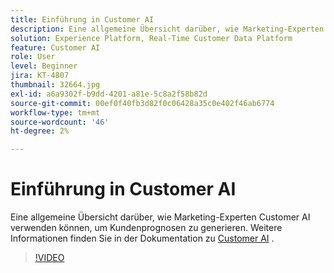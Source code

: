 ```yaml
---
title: Einführung in Customer AI
description: Eine allgemeine Übersicht darüber, wie Marketing-Experten Customer AI verwenden können, um Kundenprognosen zu generieren.
solution: Experience Platform, Real-Time Customer Data Platform
feature: Customer AI
role: User
level: Beginner
jira: KT-4807
thumbnail: 32664.jpg
exl-id: a6a9302f-b9dd-4201-a81e-5c8a2f58b82d
source-git-commit: 00ef0f40fb3d82f0c06428a35c0e402f46ab6774
workflow-type: tm+mt
source-wordcount: '46'
ht-degree: 2%

---
```


# Einführung in Customer AI

Eine allgemeine Übersicht darüber, wie Marketing-Experten Customer AI verwenden können, um Kundenprognosen zu generieren. Weitere Informationen finden Sie in der Dokumentation zu [Customer AI](https://experienceleague.adobe.com/docs/experience-platform/intelligent-services/customer-ai/overview.html?lang=de) .

>[!VIDEO](https://video.tv.adobe.com/v/32664?learn=on)

